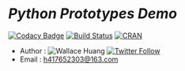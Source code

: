 # ___Python Prototypes Demo___

[![Codacy Badge](https://api.codacy.com/project/badge/Grade/e37936add8234ac6bfc381da8f3d028b)](https://www.codacy.com/app/LeagueForHacker/Python-Prototypes-Demo?utm_source=github.com&utm_medium=referral&utm_content=LeagueForHacker/Python-Prototypes-Demo&utm_campaign=badger)
[![Build Status](https://travis-ci.org/LeagueForHacker/Python-Prototypes-Demo.svg?branch=master)](https://travis-ci.org/LeagueForHacker/)
[![CRAN](https://img.shields.io/cran/l/devtools.svg?style=plastic)](https://github.com/LeagueForHacker/Python-Prototypes-Demo/blob/master/LICENSE)

* Author : ![Wallace Huang](https://github.com/BiyuHuang) [![Twitter Follow](https://img.shields.io/twitter/follow/espadrine.svg?style=social&label=Follow)](https://twitter.com/h417652303)
* Email  : h417652303@163.com
